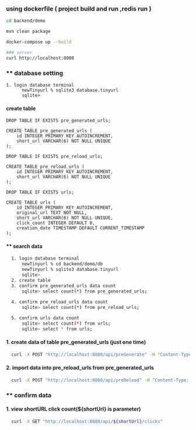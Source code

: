 ### using dockerfile ( project build and run ,redis run )
```bash
cd backend/demo

mvn clean package

docker-compose up --build

### server
curl http://localhost:8080
```

### ** database setting
``` hash
1. login database terminal
      newTinyurl % sqlite3 database.tinyurl
      sqlite> 
```

#### create table
```hash
DROP TABLE IF EXISTS pre_generated_urls;

CREATE TABLE pre_generated_urls (
    id INTEGER PRIMARY KEY AUTOINCREMENT,
    short_url VARCHAR(6) NOT NULL UNIQUE
);

DROP TABLE IF EXISTS pre_reload_urls;

CREATE TABLE pre_reload_urls (
    id INTEGER PRIMARY KEY AUTOINCREMENT,
    short_url VARCHAR(6) NOT NULL UNIQUE
);

DROP TABLE IF EXISTS urls;

CREATE TABLE urls (
    id INTEGER PRIMARY KEY AUTOINCREMENT,
    original_url TEXT NOT NULL,
    short_url VARCHAR(6) NOT NULL UNIQUE,
    click_count INTEGER DEFAULT 0,
    creation_date TIMESTAMP DEFAULT CURRENT_TIMESTAMP
);
```

#### ** search data
```bash
  1. login database terminal
      newTinyurl % cd backend/demo/db
      newTinyurl % sqlite3 database.tinyurl
      sqlite> 
  2. create table
  3. confirm pre_generated_urls data count
      sqlite> select count(*) from pre_generated_urls;
  
  4. confirm pre_reload_urls data count
      sqlite> select count(*) from pre_reload_urls;

  5. confirm urls data count
      sqlite> select count(*) from urls;
      sqlite> select * from urls;
```

#### 1.  create data of table pre_generated_urls (just one time)
``` bash
  curl -X POST "http://localhost:8080/api/preGenerate" -H "Content-Type: application/json"
```

#### 2. import data into pre_reload_urls from pre_generated_urls
```bash
  curl -X POST "http://localhost:8080/api/preReload" -H "Content-Type: application/json"
```

### ** confirm data
#### 1. view shortURL click count(${shortUrl} is parameter)
```bash
  curl -X GET "http://localhost:8080/api/${shortUrl}/clicks" 
```
